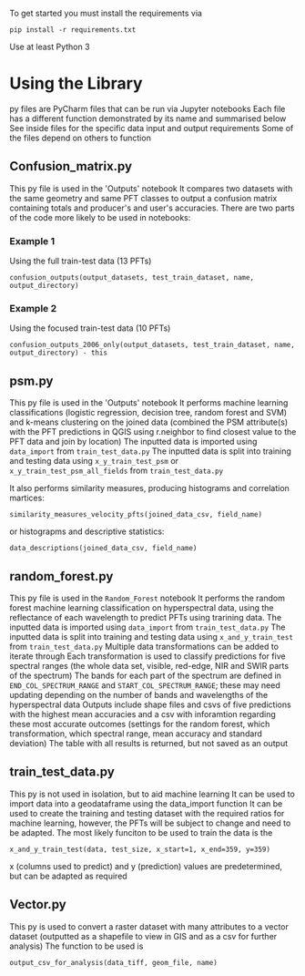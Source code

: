 To get started you must install the requirements via
```
pip install -r requirements.txt
```
Use at least Python 3

# Using the Library
py files are PyCharm files that can be run via Jupyter notebooks
Each file has a different function demonstrated by its name and summarised below
See inside files for the specific data input and output requirements
Some of the files depend on others to function

## Confusion_matrix.py
This py file is used in the 'Outputs' notebook
It compares two datasets with the same geometry and same PFT classes to output a confusion matrix containing totals and producer's and user's accuracies.
There are two parts of the code more likely to be used in notebooks:
### Example 1
Using the full train-test data (13 PFTs)
```
confusion_outputs(output_datasets, test_train_dataset, name, output_directory)
```

### Example 2
Using the focused train-test data (10 PFTs)
```
confusion_outputs_2006_only(output_datasets, test_train_dataset, name, output_directory) - this 
```

## psm.py
This py file is used in the 'Outputs' notebook
It performs machine learning classifications (logistic regression, decision tree, random forest and SVM) and k-means clustering on the joined data (combined the PSM attribute(s) with the PFT predictions in QGIS using r.neighbor to find closest value to the PFT data and join by location)
The inputted data is imported using `data_import` from `train_test_data.py`
The inputted data is split into training and testing data using `x_y_train_test_psm` or `x_y_train_test_psm_all_fields` from `train_test_data.py`

It also performs similarity measures, producing histograms and correlation martices: 
```
similarity_measures_velocity_pfts(joined_data_csv, field_name)
```
or histograpms and descriptive statistics: 
```
data_descriptions(joined_data_csv, field_name)
```


## random_forest.py
This py file is used in the `Random_Forest` notebook
It performs the random forest machine learning classification on hyperspectral data, using the reflectance of each wavelength to predict PFTs using trarining data.
The inputted data is imported using `data_import` from `train_test_data.py`
The inputted data is split into training and testing data using `x_and_y_train_test` from `train_test_data.py`
Multiple data transformations can be added to iterate through
Each transformation is used to classify predictions for five spectral ranges (the whole data set, visible, red-edge, NIR and SWIR parts of the spectrum)
The bands for each part of the spectrum are defined in `END_COL_SPECTRUM_RANGE` and `START_COL_SPECTRUM_RANGE`; these may need updating depending on the number of bands and wavelengths of the hyperspectral data
Outputs include shape files and csvs of five predictions with the highest mean accuracies and a csv with inforamtion regarding these most accurate outcomes (settings for the random forest, which transformation, which spectral range, mean accuracy and standard deviation)
The table with all results is returned, but not saved as an output


## train_test_data.py
This py is not used in isolation, but to aid machine learning
It can be used to import data into a geodataframe using the data_import function
It can be used to create the training and testing dataset with the required ratios for machine learning, however, the PFTs will be subject to change and need to be adapted.
The most likely funciton to be used to train the data is the 
```
x_and_y_train_test(data, test_size, x_start=1, x_end=359, y=359)
```
x (columns used to predict) and y (prediction) values are predetermined, but can be adapted as required


## Vector.py
This py is used to convert a raster dataset with many attributes to a vector dataset (outputted as a shapefile to view in GIS and as a csv for further analysis)
The function to be used is 
```
output_csv_for_analysis(data_tiff, geom_file, name) 
```